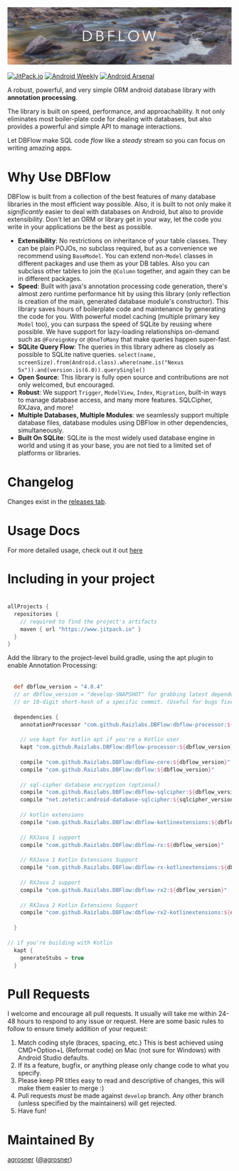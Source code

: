 ![Image](https://github.com/agrosner/DBFlow/blob/develop/dbflow_banner.png?raw=true)

[![JitPack.io](https://img.shields.io/badge/JitPack.io-4.0.0-red.svg?style=flat)](https://jitpack.io/#Raizlabs/DBFlow) [![Android Weekly](http://img.shields.io/badge/Android%20Weekly-%23129-2CB3E5.svg?style=flat)](http://androidweekly.net/issues/issue-129) [![Android Arsenal](https://img.shields.io/badge/Android%20Arsenal-DBFlow-brightgreen.svg?style=flat)](https://android-arsenal.com/details/1/1134)

A robust, powerful, and very simple ORM android database library with **annotation processing**.

The library is built on speed, performance, and approachability. It not only eliminates most boiler-plate code for dealing with databases, but also provides a powerful and simple API to manage interactions.

Let DBFlow make SQL code _flow_ like a _steady_ stream so you can focus on writing amazing apps.

# Why Use DBFlow
DBFlow is built from a collection of the best features of many database libraries in the most efficient way possible. Also, it is built to not only make it _significantly_ easier to deal with databases on Android, but also to provide extensibility. Don't let an ORM or library get in your way, let the code you write in your applications be the best as possible.
- **Extensibility**: No restrictions on inheritance of your table classes. They can be plain POJOs, no subclass required, but as a convenience we recommend using `BaseModel`. You can extend non-`Model` classes in different packages and use them as your DB tables. Also you can subclass other tables to join the `@Column` together, and again they can be in different packages.
- **Speed**: Built with java's annotation processing code generation, there's almost zero runtime performance hit by using this library (only reflection is creation of the main, generated database module's constructor). This library saves hours of boilerplate code and maintenance by generating the code for you. With powerful model caching (multiple primary key `Model` too), you can surpass the speed of SQLite by reusing where possible. We have support for lazy-loading relationships on-demand such as `@ForeignKey` or `@OneToMany` that make queries happen super-fast.
- **SQLite Query Flow**: The queries in this library adhere as closely as possible to SQLite native queries. `select(name, screenSize).from(Android.class).where(name.is("Nexus 5x")).and(version.is(6.0)).querySingle()`
- **Open Source**: This library is fully open source and contributions are not only welcomed, but encouraged.
- **Robust**: We support `Trigger`, `ModelView`, `Index`, `Migration`, built-in ways to manage database access, and many more features. SQLCipher, RXJava, and more!
- **Multiple Databases, Multiple Modules**: we seamlessly support multiple database files, database modules using DBFlow in other dependencies, simultaneously.
- **Built On SQLite**: SQLite is the most widely used database engine in world and using it as your base, you are not tied to a limited set of platforms or libraries.

# Changelog

Changes exist in the [releases tab](https://github.com/Raizlabs/DBFlow/releases).

# Usage Docs
For more detailed usage, check out it out [here](https://agrosner.gitbooks.io/dbflow/content/)

# Including in your project

```groovy

allProjects {
  repositories {
    // required to find the project's artifacts
    maven { url "https://www.jitpack.io" }
  }
}
```

Add the library to the project-level build.gradle, using the apt plugin to enable Annotation Processing:

```groovy

  def dbflow_version = "4.0.4"
  // or dbflow_version = "develop-SNAPSHOT" for grabbing latest dependency in your project on the develop branch
  // or 10-digit short-hash of a specific commit. (Useful for bugs fixed in develop, but not in a release yet)

  dependencies {
    annotationProcessor "com.github.Raizlabs.DBFlow:dbflow-processor:${dbflow_version}"

    // use kapt for kotlin apt if you're a Kotlin user
    kapt "com.github.Raizlabs.DBFlow:dbflow-processor:${dbflow_version}"

    compile "com.github.Raizlabs.DBFlow:dbflow-core:${dbflow_version}"
    compile "com.github.Raizlabs.DBFlow:dbflow:${dbflow_version}"

    // sql-cipher database encryption (optional)
    compile "com.github.Raizlabs.DBFlow:dbflow-sqlcipher:${dbflow_version}"
    compile "net.zetetic:android-database-sqlcipher:${sqlcipher_version}@aar"

    // kotlin extensions
    compile "com.github.Raizlabs.DBFlow:dbflow-kotlinextensions:${dbflow_version}"

    // RXJava 1 support
    compile "com.github.Raizlabs.DBFlow:dbflow-rx:${dbflow_version}"

    // RXJava 1 Kotlin Extensions Support
    compile "com.github.Raizlabs.DBFlow:dbflow-rx-kotlinextensions:${dbflow_version}"

    // RXJava 2 support
    compile "com.github.Raizlabs.DBFlow:dbflow-rx2:${dbflow_version}"

    // RXJava 2 Kotlin Extensions Support
    compile "com.github.Raizlabs.DBFlow:dbflow-rx2-kotlinextensions:${dbflow_version}"

  }

// if you're building with Kotlin
  kapt {
    generateStubs = true
  }
```

# Pull Requests
I welcome and encourage all pull requests. It usually will take me within 24-48 hours to respond to any issue or request. Here are some basic rules to follow to ensure timely addition of your request:
  1. Match coding style (braces, spacing, etc.) This is best achieved using CMD+Option+L (Reformat code) on Mac (not sure for Windows) with Android Studio defaults.
  2. If its a feature, bugfix, or anything please only change code to what you specify.
  3. Please keep PR titles easy to read and descriptive of changes, this will make them easier to merge :)
  4. Pull requests _must_ be made against `develop` branch. Any other branch (unless specified by the maintainers) will get rejected.
  5. Have fun!

# Maintained By
[agrosner](https://github.com/agrosner) ([@agrosner](https://www.twitter.com/agrosner))
